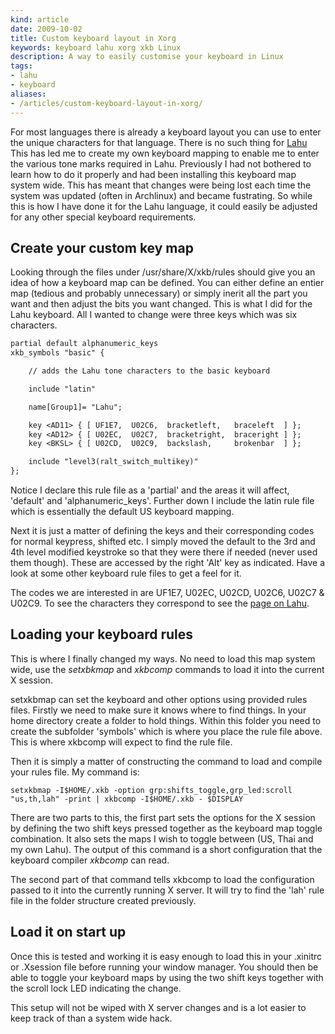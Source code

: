 ```yaml
---
kind: article
date: 2009-10-02
title: Custom keyboard layout in Xorg
keywords: keyboard lahu xorg xkb Linux
description: A way to easily customise your keyboard in Linux
tags:
- lahu
- keyboard
aliases:
- /articles/custom-keyboard-layout-in-xorg/
---
```


For most languages there is already a keyboard layout you can use to enter the
unique characters for that language. There is no such thing for
[Lahu](http://lahu.felixhanley.info) This has led me to create my own keyboard
mapping to enable me to enter the various tone marks required in Lahu.
Previously I had not bothered to learn how to do it properly and had been
installing this keyboard map system wide. This has meant that changes were
being lost each time the system was updated (often in Archlinux) and became
fustrating. So while this is how I have done it for the Lahu language, it could
easily be adjusted for any other special keyboard requirements.

## Create your custom key map

Looking through the files under /usr/share/X/xkb/rules should give you an idea
of how a keyboard map can be defined. You can either define an entier map
(tedious and probably unnecessary) or simply inerit all the part you want and
then adjust the bits you want changed. This is what I did for the Lahu
keyboard. All I wanted to change were three keys which was six characters.

```xorg
partial default alphanumeric_keys
xkb_symbols "basic" {

    // adds the Lahu tone characters to the basic keyboard

    include "latin"

    name[Group1]= "Lahu";

    key <AD11> { [ UF1E7,  U02C6,  bracketleft,   braceleft  ] };
    key <AD12> { [ U02EC,  U02C7,  bracketright,  braceright ] };
    key <BKSL> { [ U02CD,  U02C9,  backslash,     brokenbar  ] };

    include "level3(ralt_switch_multikey)"
};
```

Notice I declare this rule file as a 'partial' and the areas it will affect,
'default' and 'alphanumeric_keys'. Further down I include the latin rule file
which is essentially the default US keyboard mapping.

Next it is just a matter of defining the keys and their corresponding codes for
normal keypress, shifted etc. I simply moved the default to the 3rd and 4th
level modified keystroke so that they were there if needed (never used them
though). These are accessed by the right 'Alt' key as indicated. Have a look at
some other keyboard rule files to get a feel for it.

The codes we are interested in are UF1E7, U02EC, U02CD, U02C6, U02C7 &amp;
U02C9. To see the characters they correspond to see the [page on
Lahu](/projects/lahu/).

## Loading your keyboard rules

This is where I finally changed my ways. No need to load this map system wide,
use the _setxbkmap_ and _xkbcomp_ commands to load it into the current X
session.

setxkbmap can set the keyboard and other options using provided rules files.
Firstly we need to make sure it knows where to find things. In your home
directory create a folder to hold things. Within this folder you need to create
the subfolder 'symbols' which is where you place the rule file above. This is
where xkbcomp will expect to find the rule file.

Then it is simply a matter of constructing the command to load and compile your
rules file. My command is:

```shell
setxkbmap -I$HOME/.xkb -option grp:shifts_toggle,grp_led:scroll "us,th,lah" -print | xkbcomp -I$HOME/.xkb - $DISPLAY
```

There are two parts to this, the first part sets the options for the X session
by defining the two shift keys pressed together as the keyboard map toggle
combination. It also sets the maps I wish to toggle between (US, Thai and my
own Lahu). The output of this command is a short configuration that the
keyboard compiler _xkbcomp_ can read.

The second part of that command tells xkbcomp to load the configuration passed
to it into the currently running X server. It will try to find the 'lah' rule
file in the folder structure created previously.

## Load it on start up

Once this is tested and working it is easy enough to load this in your .xinitrc
or .Xsession file before running your window manager. You should then be able
to toggle your keyboard maps by using the two shift keys together with the
scroll lock LED indicating the change.

This setup will not be wiped with X server changes and is a lot easier to keep
track of than a system wide hack.

